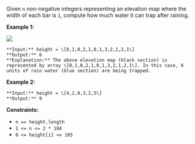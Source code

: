 Given `n` non-negative integers representing an elevation map where the width of each bar is `1`, compute how much water it can trap after raining.

**Example 1:**

![](https://assets.leetcode.com/uploads/2018/10/22/rainwatertrap.png)
```
**Input:** height = \[0,1,0,2,1,0,1,3,2,1,2,1\]
**Output:** 6
**Explanation:** The above elevation map (black section) is represented by array \[0,1,0,2,1,0,1,3,2,1,2,1\]. In this case, 6 units of rain water (blue section) are being trapped.
```

**Example 2:**

```
**Input:** height = \[4,2,0,3,2,5\]
**Output:** 9
```

**Constraints:**

*   `n == height.length`
*   `1 <= n <= 2 * 104`
*   `0 <= height[i] <= 105`